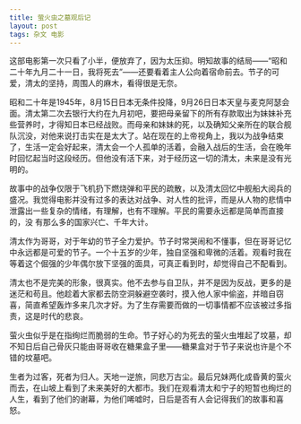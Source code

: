 ```yaml
---
title: 萤火虫之墓观后记
layout: post
tags: 杂文 电影
---
```


这部电影第一次只看了小半，便放弃了，因为太压抑。明知故事的结局——“昭和二十年九月二十一日，我将死去”——还要看着主人公向着宿命前去。节子的可爱，清太的坚持，周围人的麻木，看得很是无奈。

昭和二十年是1945年，8月15日日本无条件投降，9月26日日本天皇与麦克阿瑟会面。清太第二次去银行大约在九月初吧，要把母亲留下的所有存款取出为妹妹补充些营养时，才得知日本已经战败。而母亲和妹妹的死，以及确知父亲所在的联合舰队沉没，对他来说打击实在是太大了。站在现在的上帝视角上，我以为战争结束了，生活一定会好起来，清太会一个人孤单的活着，会融入战后的生活，会在晚年时回忆起当时这段经历。但他没有活下来，对于经历这一切的清太，未来是没有光明的。

故事中的战争仅限于飞机扔下燃烧弹和平民的疏散，以及清太回忆中舰船大阅兵的盛况。我觉得电影并没有过多的表达对战争、对人性的批评，而是从人物的悲情中泄露出一些复杂的情绪，有理解，也有不理解。平民的需要永远都是简单而直接的，没 有那么多的国家兴亡、千年大计。

清太作为哥哥，对于年幼的节子全力爱护。节子时常哭闹和不懂事，但在哥哥记忆中永远都是可爱的节子。一个十五岁的少年，独自坚强和卑微的活着。观看时我在等着这个倔强的少年偶尔放下坚强的面具，可真正看到时，却觉得自己不配看到。

清太也不是完美的形象，很真实。他不去参与自卫队，并不是因为反战，更多的是迷茫和苟且。他趁着大家都去防空洞躲避空袭时，摸入他人家中偷盗，并暗自窃喜，简直希望轰炸多来几次才好。为了生存需要而做的一切事情都不应该被过多指责，这是时代的悲哀。

萤火虫似乎是在指绚烂而脆弱的生命。节子好心的为死去的萤火虫堆起了坟墓，却不知日后自己骨灰只能由哥哥收在糖果盒子里——糖果盒对于节子来说也许是个不错的坟墓吧。

生者为过客，死者为归人。天地一逆旅，同悲万古尘。最后兄妹两化成昏黄的萤火而去，在山坡上看到了未来美好的大都市。我们在观看清太和宁子的短暂也绚烂的人生，看到了他们的谢幕，为他们唏嘘时，日后是否有人会记得我们的故事和喜怒。
